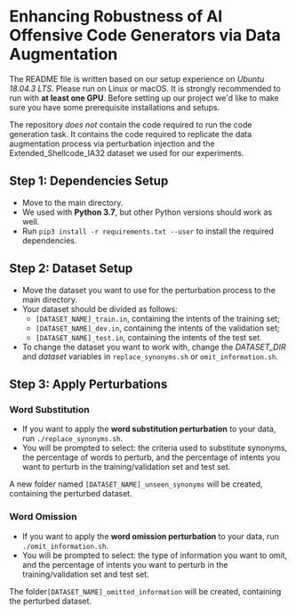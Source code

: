 # Enhancing Robustness of AI Offensive Code Generators via Data Augmentation

The README file is written based on our setup experience on *Ubuntu 18.04.3 LTS*. 
Please run on Linux or macOS. It is strongly recommended to run with **at least one GPU**.
Before setting up our project we'd like to make sure you have some prerequisite installations and setups. 

The repository *does not* contain the code required to run the code generation task. It contains the code required to replicate the data augmentation process via perturbation injection and the Extended_Shellcode_IA32 dataset we used for our experiments.

## Step 1: Dependencies Setup

* Move to the main directory.
* We used with **Python 3.7**, but other Python versions should work as well.
* Run ``pip3 install -r requirements.txt --user`` to install the required dependencies.

## Step 2: Dataset Setup

* Move the dataset you want to use for the perturbation process to the main directory.
* Your dataset should be divided as follows:
	- ``[DATASET_NAME]_train.in``, containing the intents of the training set; 
	- ``[DATASET_NAME]_dev.in``, containing the intents of the validation set;  
	- ``[DATASET_NAME]_test.in``, containing the intents of the test set.
* To change the dataset you want to work with, change the *DATASET_DIR* and *dataset* variables in ``replace_synonyms.sh`` or ``omit_information.sh``.

## Step 3: Apply Perturbations

### Word Substitution

* If you want to apply the **word substitution perturbation** to your data, run ``./replace_synonyms.sh``.
* You will be prompted to select: the criteria used to substitute synonyms, the percentage of words to perturb, and the percentage of intents you want to perturb in the training/validation set and test set.

A new folder named ``[DATASET_NAME]_unseen_synonyms`` will be created, containing the perturbed dataset.

### Word Omission

* If you want to apply the **word omission perturbation** to your data, run ``./omit_information.sh``.
* You will be prompted to select: the type of information you want to omit, and the percentage of intents you want to perturb in the training/validation set and test set.

The folder``[DATASET_NAME]_omitted_information`` will be created, containing the perturbed dataset.
